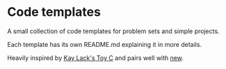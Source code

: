 # Code templates

A small collection of code templates for problem sets and simple projects.

Each template has its own README.md explaining it in more details.

Heavily inspired by
[Kay Lack's Toy C](https://github.com/neoeno/toy-c-project-template) and pairs
well with [new](https://github.com/wedns/scripts/blob/main/new).
